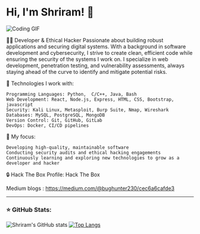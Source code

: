 # Hi, I'm Shriram! 👋 

![Coding GIF](https://media4.giphy.com/media/v1.Y2lkPTc5MGI3NjExaWkyZDFzdTRuc2kya2lhM3VoZzdvbjI3ZzRtM3E4cWV5cW93MDl3ciZlcD12MV9pbnRlcm5hbF9naWZfYnlfaWQmY3Q9Zw/f3iwJFOVOwuy7K6FFw/giphy.gif)

👨‍💻 Developer & Ethical Hacker
Passionate about building robust applications and securing digital systems. With a background in software development and cybersecurity, I strive to create clean, efficient code while ensuring the security of the systems I work on. I specialize in web development, penetration testing, and vulnerability assessments, always staying ahead of the curve to identify and mitigate potential risks.

🔧 Technologies I work with:

    Programming Languages: Python,  C/C++, Java, Bash
    Web Development: React, Node.js, Express, HTML, CSS, Bootstrap, javascript 
    Security: Kali Linux, Metasploit, Burp Suite, Nmap, Wireshark
    Databases: MySQL, PostgreSQL, MongoDB
    Version Control: Git, GitHub, GitLab
    DevOps: Docker, CI/CD pipelines

🚀 My focus:

    Developing high-quality, maintainable software
    Conducting security audits and ethical hacking engagements
    Continuously learning and exploring new technologies to grow as a developer and hacker

🔒 Hack The Box Profile:
Hack The Box

Medium blogs :
https://medium.com/@bughunter230/cec6a6cafde3


---

### ⭐ GitHub Stats:

![Shriram's GitHub stats](https://github-readme-stats.vercel.app/api?username=anuraghazra&show_icons=true&theme=radical)
[![Top Langs](https://github-readme-stats.vercel.app/api/top-langs/?username=anuraghazra&layout=donut)](https://github.com/anuraghazra/github-readme-stats)
